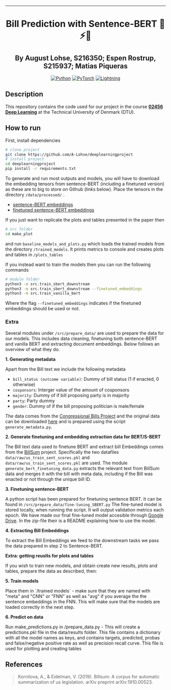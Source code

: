 ---

<div align="center">    
 
# Bill Prediction with Sentence-BERT 🚀⚡🔥
## By August Lohse, S216350; Espen Rostrup, S215937; Matias Piqueras 
 
<a href="https://www.python.org/"><img alt="Python" src="https://img.shields.io/badge/-Python 3.7+-blue?style=for-the-badge&logo=python&logoColor=white"></a>
<a href="https://pytorch.org/get-started/locally/"><img alt="PyTorch" src="https://img.shields.io/badge/-PyTorch 1.8+-ee4c2c?style=for-the-badge&logo=pytorch&logoColor=white"></a>
<a href="https://pytorchlightning.ai/"><img alt="Lightning" src="https://img.shields.io/badge/-Lightning 1.5+-792ee5?style=for-the-badge&logo=pytorchlightning&logoColor=white"></a>
 
</div>
 
## Description   
This repository contains the code used for our project in the course **[02456 Deep Learning](https://github.com/DeepLearningDTU/02456-deep-learning-with-PyTorch)** at the Technical University of Denmark (DTU).

## How to run   
First, install dependencies   
```bash
# clone project   
git clone https://github.com/A-Lohse/deeplearningproject
# install project   
cd deeplearningproject
pip install -r requirements.txt
 ```   

To generate and run most outputs and models, you will have to download the embedding tensors from sentence-BERT (including a finetuned version) as these are to big to store on Github (links below). Place the tensors in the directory `/data/processed/` .
* [sentence-BERT embeddings](gdrive)
* [finetuned sentence-BERT embeddings](gdrive)

If you just want to replicate the plots and tables presented in the paper then
```bash
# src folder 
cd make_plot 
```
and run  `baseline_models_and_plots.py` which loads the trained models from the directory `/trained_models`. It prints metrics to console and creates plots and tables in `/plots_tables` 

If you instead want to train the models then you can run the following commands
```bash
# module folder
python3 -m src.train_sbert_downstream
python3 -m src.train_sbert_downstream --finetuned_embeddings
python3 -m src.train_vanilla_bert
```
Where the flag `--finetuned_embeddings` indicates if the finetuned embeddings should be used or not. 

### Extra

Several modules under `/src/prepare_data/` are used to prepare the data for our models. This includes data cleaning, finetuning both sentence-BERT and vanilla BERT and extracting document embeddings. Below follows an overview of what they do.

**1. Generating metadata**

Apart from the Bill text we include the following metadata

* `bill_status (outcome variable)`: Dummy of bill status (1 if enacted, 0 otherwise)
* `cosponsors`: Interger value of the amount of cosponsors
* `majority`: Dummy of if bill proposing party is in majority
* `party`: Party dummy
* `gender`: Dummy of if the bill proposing politician is male/female

The data comes from the [Congressional Bills Project](http://congressionalbills.org/) and the original data can be downloaded [here](http://congressionalbills.org/download.html) and is prepared using the script `generate_metadata.py`. 

**2. Generate finetuning and embedding extraction data for BERT/S-BERT**

The Bill text data used to finetune BERT and extract bill Embeddings comes from the [BillSum](https://github.com/FiscalNote/BillSum) project. Specifically the two datafiles `data/raw/us_train_sent_scores.pkl` and `data/raw/us_train_sent_scores.pkl` are used. The module `generate_bert_finetuning_data.py` extracts the relevant text from BillSum data and merges it with the bill with meta data, including if the Bill was enacted or not through the unique bill ID. 

**3. Finetuning sentence-BERT**

A python script has been prepared for finetuning sentence BERT. It can be found in `/src/prepare_data/fine-tuning_SBERT.py`
The fine-tuned model is stored locally, when running the script. It will output validation metrics each epoch. 
We have made our final fine-tuned model accesible through [Google Drive](https://drive.google.com/drive/folders/1og5VgL5DlmwxzBnCnGKRXbpRmowSSbK5?usp=sharing). In the zip-file their is a README explaining how to use the model. 

**4. Extracting Bill Embeddings**

To extract the Bill Embeddings we feed to the downstream tasks we pass the data prepared in step 2 to Sentence-BERT.  

**Extra: getting reuslts for plots and tables**

If you wish to train new models, and obtain create new results, plots and tables, prepare the data as described, then: 

**5. Train models**

Place them in `/trained models´ - make sure that they are named with "meta" and "CNN" or "FNN" as well as "avg" if you average the the sentence embeddings in the FNN. This will make sure that the models are loaded correctly in the next step.

**6. Predict on data**

Run make_predictions.py in /prepare_data.py - This will create a predictions.pkl file in the data/results folder. This file contains a dictionary with all the model names as keys, and contains targets, predicted, probas and false/negative positive rate as well as precision recall curve. This file is used for plotting and creating tables



## References

> Kornilova, A., & Eidelman, V. (2019). Billsum: A corpus for automatic summarization of us legislation. arXiv preprint arXiv:1910.00523.

